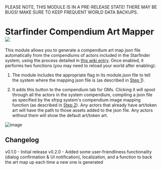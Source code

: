 <!--- Downloads @ Latest Badge -->
<!--- ![Latest Release Download Count](https://img.shields.io/github/downloads/ian612/sfrpg-art-map/latest/module.zip) -->

<!--- Forge Bazaar Install % Badge -->
<!--- ![Forge Installs](https://img.shields.io/badge/dynamic/json?label=Forge%20Installs&query=package.installs&suffix=%25&url=https%3A%2F%2Fforge-vtt.com%2Fapi%2Fbazaar%2Fpackage%2Fsfrpg-art-map&colorB=4aa94a) -->

PLEASE NOTE, THIS MODULE IS IN A PRE-RELEASE STATE! THERE MAY BE BUGS!
MAKE SURE TO KEEP FREQUENT WORLD DATA BACKUPS.

# Starfinder Compendium Art Mapper ![](https://img.shields.io/badge/Foundry-v10-informational)

This module allows you to generate a compendium art map json file automatically from the compendiums of actors included in the Starfinder system, using the process detailed in [this wiki entry](https://github.com/foundryvtt-starfinder/foundryvtt-starfinder/wiki/Compendium-Image-Mapping). Once enabled, it performs two functions (you may need to reload your world after enabling):


1. The module includes the appropriate flag in its module.json file to tell the system where the mapping json file is (as described in [Step 1](https://github.com/foundryvtt-starfinder/foundryvtt-starfinder/wiki/Compendium-Image-Mapping#step-1-creating-a-module-and-modulejson)).

2. It adds this button to the compendium tab for GMs. Clicking it will spool through all the actors in the system compendium, compiling a json file as specified by the sfrpg system's compendium image mapping function (as described in [Step 2](https://github.com/foundryvtt-starfinder/foundryvtt-starfinder/wiki/Compendium-Image-Mapping#step-2-creating-a-mapping)). Any actors that already have art/token art will have the path to those assets added to the json file. Any actors without them will show the default art/token art.

![image](https://user-images.githubusercontent.com/34078802/227305566-b5810b84-5a03-4677-bb12-da92cd924ca5.png)



## Changelog

v0.1.0 - Initial release
v0.2.0 - Added some user-friendliness functionality (dialog confirmation & UI notification), localization, and a function to back the art map up each time a new one is generated

